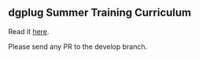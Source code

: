 ## dgplug Summer Training Curriculum

Read it [here](https://summertraining.readthedocs.io/en/latest/).

Please send any PR to the develop branch.


